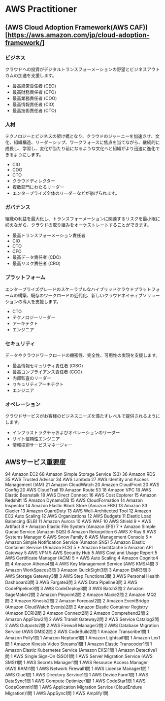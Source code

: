 # AWS Practitioner

## (AWS Cloud Adoption Framework(AWS CAF))[https://aws.amazon.com/jp/cloud-adoption-framework/]

### ビジネス

クラウドへの投資がデジタルトランスフォーメーションの野望とビジネスアウトカムの加速を支援します。

- 最高経営責任者 (CEO)
- 最高財務責任者 (CFO)
- 最高業務責任者 (COO)
- 最高情報責任者 (CIO)
- 最高技術責任者 (CTO)

### 人材

テクノロジーとビジネスの架け橋となり、クラウドのジャーニーを加速させ、文化、組織構造、リーダーシップ、ワークフォースに焦点を当てながら、継続的に成長し、学習し、変化が当たり前になるような文化へと組織がより迅速に進化できるようにします。

- CIO
- COO
- CTO
- クラウドディレクター
- 複数部門にわたるリーダー
- エンタープライズ全体のリーダーなどが挙げられます。

### ガバナンス

組織の利益を最大化し、トランスフォーメーションに関連するリスクを最小限に抑えながら、クラウドの取り組みをオーケストレートすることができます。

- 最高トランスフォーメーション責任者
- CIO
- CTO
- CFO
- 最高データ責任者 (CDO)
- 最高リスク責任者 (CRO)

### プラットフォーム

エンタープライズグレードのスケーラブルなハイブリッドクラウドプラットフォームの構築、既存のワークロードの近代化、新しいクラウドネイティブソリューションの導入を支援します。

- CTO
- テクノロジーリーダー
- アーキテクト
- エンジニア

### セキュリティ

データやクラウドワークロードの機密性、完全性、可用性の実現を支援します。

- 最高情報セキュリティ責任者 (CISO)
- 最高コンプライアンス責任者 (CCO)
- 内部監査のリーダー
- セキュリティアーキテクト
- エンジニア

### オペレーション

クラウドサービスがお客様のビジネスニーズを満たすレベルで提供されるようにします。

- インフラストラクチャおよびオペレーションのリーダー
- サイト信頼性エンジニア
- 情報技術サービスマネージャー


## AWSサービス重要度

94 Amazon EC2
68 Amazon Simple Storage Service (S3)
36 Amazon RDS
35 AWS Trusted Advisor
34 AWS Lambda
27 AWS Identity and Access Management (IAM)
21 Amazon CloudWatch
20 Amazon CloudFront
20 AWS Config
20 AWS CloudTrail
19 Amazon Route 53
18 Amazon VPC
18 AWS Elastic Beanstalk
18 AWS Direct Connect
16 AWS Cost Explorer
15 Amazon Redshift
15 Amazon DynamoDB
15 AWS CloudFormation
14 Amazon Inspector
14 Amazon Elastic Block Store (Amazon EBS)
13 Amazon S3 Glacier
13 Amazon GuardDuty
13 AWS Well-Architected Tool
12 Amazon EC2 Auto Scaling
12 AWS Organizations
12 AWS Budgets
11 Elastic Load Balancing (ELB)
11 Amazon Aurora
10 AWS WAF
10 AWS Shield
9 * AWS Artifact
8 * Amazon Elastic File System (Amazon EFS)
7 * Amazon Simple Queue Service (Amazon SQS)
6 Amazon Rekognition
6 AWS X-Ray
6 AWS Systems Manager
6 AWS Snow Family
6 AWS Management Console
5 * Amazon Simple Notification Service (Amazon SNS)
5 Amazon Elastic Container Service (Amazon ECS)
5 * Amazon ElastiCache
5 Amazon API Gateway
5 AWS VPN
5 AWS Security Hub
5 AWS Cost and Usage Report
5 AWS Certificate Manager (ACM)
5 * AWS Auto Scaling
4 Amazon Cognito4問
4 Amazon Athena4問
4 AWS Key Management Service (AWS KMS)4問
3 Amazon WorkSpaces3問
3 Amazon QuickSight3問
3 Amazon EMR3問
3 AWS Storage Gateway3問
3 AWS Step Functions3問
3 AWS Personal Health Dashboard3問
3 AWS Fargate3問
3 AWS Data Pipeline3問
3 AWS CodePipeline3問
3 AWS CodeDeploy3問
3 AWS Batch3問
2 Amazon SageMaker2問
2 Amazon Pinpoint2問
2 Amazon Macie2問
2 Amazon MQ2問
2 Amazon Kinesis2問
2 Amazon Forecast2問
2 Amazon EventBridge (Amazon CloudWatch Events)2問
2 Amazon Elastic Container Registry (Amazon ECR)2問
2 Amazon Connect2問
2 Amazon Comprehend2問
2 Amazon AppFlow2問
2 AWS Transit Gateway2問
2 AWS Service Catalog2問
2 AWS Outposts2問
2 AWS Firewall Manager2問
2 AWS Database Migration Service (AWS DMS)2問
2 AWS CodeBuild2問
1 Amazon Transcribe1問
1 Amazon Polly1問
1 Amazon Neptune1問
1 Amazon Lightsail1問
1 Amazon Lex1問
1 Amazon Kinesis Video Streams1問
1 Amazon Elastic Transcoder1問
1 Amazon Elastic Kubernetes Service (Amazon EKS)1問
1 Amazon Detective1問
1 AWS Single Sign-On (SSO)1問
1 AWS Server Migration Service (AWS SMS)1問
1 AWS Secrets Manager1問
1 AWS Resource Access Manager (AWS RAM)1問
1 AWS Network Firewall1問
1 AWS License Manager1問
1 AWS Glue1問
1 AWS Directory Service1問
1 AWS Device Farm1問
1 AWS DataSync1問
1 AWS Compute Optimizer1問
1 AWS CodeStar1問
1 AWS CodeCommit1問
1 AWS Application Migration Service (CloudEndure Migration)1問
1 AWS AppSync1問
1 AWS Amplify1問
